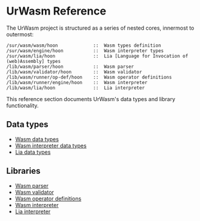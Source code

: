 # UrWasm Reference

The UrWasm project is structured as a series of nested cores, innermost to outermost:

```
/sur/wasm/wasm/hoon             ::  Wasm types definition
/sur/wasm/engine/hoon           ::  Wasm interpreter types
/sur/wasm/lia/hoon              ::  Lia [Language for Invocation of (web)Assembly] types
/lib/wasm/parser/hoon           ::  Wasm parser
/lib/wasm/validator/hoon        ::  Wasm validator
/lib/wasm/runner/op-def/hoon    ::  Wasm operator definitions
/lib/wasm/runner/engine/hoon    ::  Wasm interpreter
/lib/wasm/lia/hoon              ::  Lia interpreter
```

This reference section documents UrWasm's data types and library functionality.

## Data types
- [Wasm data types](./wasm-data-types.md)
- [Wasm interpreter data types](./wasm-interpreter-data-types.md)
- [Lia data types](./lia-data-types.md)

## Libraries
- [Wasm parser](./lib-wasm-parser.md)
- [Wasm validator](./lib-wasm-validator.md)
- [Wasm operator definitions](./lib-wasm-runner-op-def.md)
- [Wasm interpreter](./wasm-interpreter-data-types.md)
- [Lia interpreter](./lib-wasm-lia.md)
